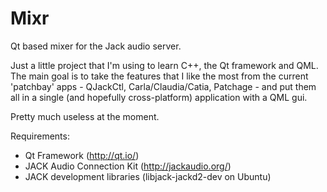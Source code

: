 # Mixr
Qt based mixer for the Jack audio server.

Just a little project that I'm using to learn C++, the Qt framework and QML. The main goal is to take the features that I like the most from the current 'patchbay' apps - QJackCtl, Carla/Claudia/Catia, Patchage - and put them all in a single (and hopefully cross-platform) application with a QML gui.

Pretty much useless at the moment.

Requirements:
  - Qt Framework (http://qt.io/)
  - JACK Audio Connection Kit (http://jackaudio.org/)
  - JACK development libraries (libjack-jackd2-dev on Ubuntu)
